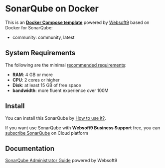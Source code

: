 # SonarQube on Docker  

This is an **[Docker Compose template](https://github.com/Websoft9/docker-library)** powered by [Websoft9](https://www.websoft9.com) based on Docker for SonarQube:


 - community:  community, latest


## System Requirements

The following are the minimal [recommended requirements](https://www.sonarsource.com):

* **RAM**: 4 GB or more
* **CPU**: 2 cores or higher
* **Disk**: at least 15 GB of free space
* **bandwidth**: more fluent experience over 100M  

## Install

You can install this SonarQube by [How to use it?](https://github.com/Websoft9/docker-library#how-to-use-it).   

If you want use SonarQube with **Websoft9 Business Support** free, you can [subscribe SonarQube](https://www.websoft9.com/apps) on Cloud platform

## Documentation

[SonarQube Administrator Guide](https://support.websoft9.com/docs/sonarqube) powered by Websoft9